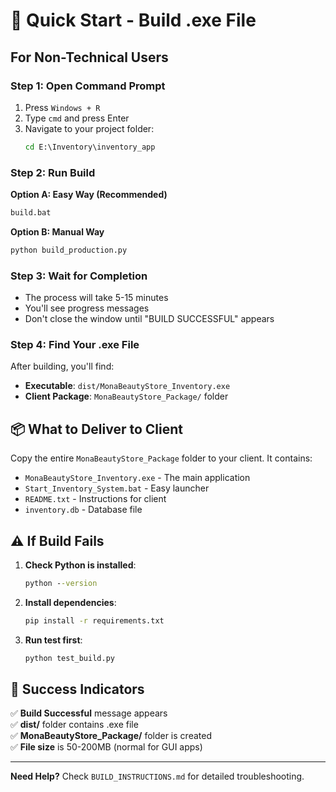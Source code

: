 # 🚀 Quick Start - Build .exe File

## For Non-Technical Users

### Step 1: Open Command Prompt
1. Press `Windows + R`
2. Type `cmd` and press Enter
3. Navigate to your project folder:
   ```cmd
   cd E:\Inventory\inventory_app
   ```

### Step 2: Run Build
**Option A: Easy Way (Recommended)**
```cmd
build.bat
```

**Option B: Manual Way**
```cmd
python build_production.py
```

### Step 3: Wait for Completion
- The process will take 5-15 minutes
- You'll see progress messages
- Don't close the window until "BUILD SUCCESSFUL" appears

### Step 4: Find Your .exe File
After building, you'll find:
- **Executable**: `dist/MonaBeautyStore_Inventory.exe`
- **Client Package**: `MonaBeautyStore_Package/` folder

## 📦 What to Deliver to Client

Copy the entire `MonaBeautyStore_Package` folder to your client. It contains:
- `MonaBeautyStore_Inventory.exe` - The main application
- `Start_Inventory_System.bat` - Easy launcher
- `README.txt` - Instructions for client
- `inventory.db` - Database file

## ⚠️ If Build Fails

1. **Check Python is installed**:
   ```cmd
   python --version
   ```

2. **Install dependencies**:
   ```cmd
   pip install -r requirements.txt
   ```

3. **Run test first**:
   ```cmd
   python test_build.py
   ```

## 🎯 Success Indicators

✅ **Build Successful** message appears  
✅ **dist/** folder contains .exe file  
✅ **MonaBeautyStore_Package/** folder is created  
✅ **File size** is 50-200MB (normal for GUI apps)  

---

**Need Help?** Check `BUILD_INSTRUCTIONS.md` for detailed troubleshooting.

